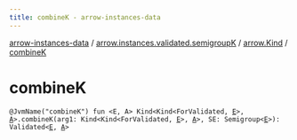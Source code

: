 ```yaml
---
title: combineK - arrow-instances-data
---
```


[arrow-instances-data](../../index.html) / [arrow.instances.validated.semigroupK](../index.html) / [arrow.Kind](index.html) / [combineK](./combine-k.html)

# combineK

`@JvmName("combineK") fun <E, A> Kind<Kind<ForValidated, `[`E`](combine-k.html#E)`>, `[`A`](combine-k.html#A)`>.combineK(arg1: Kind<Kind<ForValidated, `[`E`](combine-k.html#E)`>, `[`A`](combine-k.html#A)`>, SE: Semigroup<`[`E`](combine-k.html#E)`>): Validated<`[`E`](combine-k.html#E)`, `[`A`](combine-k.html#A)`>`